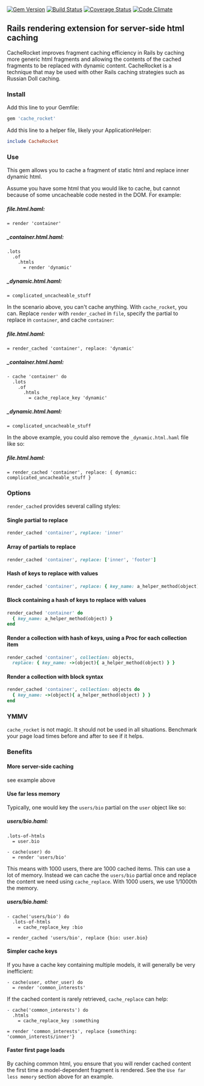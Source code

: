 [![Gem Version](https://badge.fury.io/rb/cache_rocket.png)][gem]
[![Build Status](https://api.travis-ci.org/neighborland/cache_rocket.png)][build]
[![Coverage Status](https://coveralls.io/repos/neighborland/cache_rocket/badge.png)][coverage]
[![Code Climate](https://codeclimate.com/github/neighborland/cache_rocket.png)][climate]

[gem]: http://badge.fury.io/rb/cache_rocket
[build]: https://travis-ci.org/neighborland/cache_rocket
[coverage]: https://coveralls.io/r/neighborland/cache_rocket
[climate]: https://codeclimate.com/github/neighborland/cache_rocket

## Rails rendering extension for server-side html caching

CacheRocket improves fragment caching efficiency in Rails by caching more generic html fragments and allowing
the contents of the cached fragments to be replaced with dynamic content. 
CacheRocket is a technique that may be used with other Rails caching strategies such as Russian Doll caching.

### Install

Add this line to your Gemfile:

```ruby
gem 'cache_rocket'
```

Add this line to a helper file, likely your ApplicationHelper:

```ruby
include CacheRocket
```

### Use

This gem allows you to cache a fragment of static html and replace inner dynamic html.

Assume you have some html that you would like to cache, but cannot because of some uncacheable code nested in the DOM. 
For example:

##### file.html.haml:
```haml
= render 'container'
```

##### _container.html.haml:
```haml
.lots
  .of
    .htmls
      = render 'dynamic'
```

##### _dynamic.html.haml:
```haml
= complicated_uncacheable_stuff
```

In the scenario above, you can't cache anything. With `cache_rocket`, you can. Replace `render`
with `render_cached` in `file`, specify the partial to replace in `container`, and cache `container`:

##### file.html.haml:
```haml
= render_cached 'container', replace: 'dynamic'
```

##### _container.html.haml:
```haml
- cache 'container' do
  .lots
    .of
      .htmls
        = cache_replace_key 'dynamic'
```

##### _dynamic.html.haml:
``` haml
= complicated_uncacheable_stuff
```

In the above example, you could also remove the `_dynamic.html.haml` file like so:

##### file.html.haml:
```haml
= render_cached 'container', replace: { dynamic: complicated_uncacheable_stuff }
```

### Options

`render_cached` provides several calling styles:

#### Single partial to replace

```ruby
render_cached 'container', replace: 'inner'
```

#### Array of partials to replace
```ruby
render_cached 'container', replace: ['inner', 'footer']
```

#### Hash of keys to replace with values
```ruby
render_cached 'container', replace: { key_name: a_helper_method(object) }
```

#### Block containing a hash of keys to replace with values
```ruby
render_cached 'container' do
  { key_name: a_helper_method(object) }
end
```

#### Render a collection with hash of keys, using a Proc for each collection item
```ruby
render_cached 'container', collection: objects,
  replace: { key_name: ->(object){ a_helper_method(object) } }
```

#### Render a collection with block syntax
```ruby
render_cached 'container', collection: objects do
  { key_name: ->(object){ a_helper_method(object) } }
end
```

### YMMV

`cache_rocket` is not magic. It should not be used in all situations.
Benchmark your page load times before and after to see if it helps.

### Benefits

#### More server-side caching

see example above

#### Use far less memory

Typically, one would key the `users/bio` partial on the `user` object like so:

##### users/bio.haml:
```haml
.lots-of-htmls
  = user.bio
```

```haml
- cache(user) do
  = render 'users/bio'
```

This means with 1000 users, there are 1000 cached items. This can use a lot of memory.
Instead we can cache the `users/bio` partial once and replace the content we need using
`cache_replace`. With 1000 users, we use 1/1000th the memory.

##### users/bio.haml:
```haml
- cache('users/bio') do
  .lots-of-htmls
    = cache_replace_key :bio
```

```haml
= render_cached 'users/bio', replace {bio: user.bio}
```

#### Simpler cache keys

If you have a cache key containing multiple models, it will generally be very inefficient:
```haml
- cache(user, other_user) do
  = render 'common_interests'
```

If the cached content is rarely retrieved, `cache_replace` can help:

```haml
- cache('common_interests') do
  .htmls
    = cache_replace_key :something
```

```haml
= render 'common_interests', replace {something: 'common_interests/inner'}
```

#### Faster first page loads

By caching common html, you ensure that you will render cached content the first time a model-dependent
fragment is rendered. See the `Use far less memory` section above for an example.
